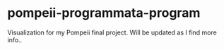 # pompeii-programmata-program
Visualization for my Pompeii final project. Will be updated as I find more info..
